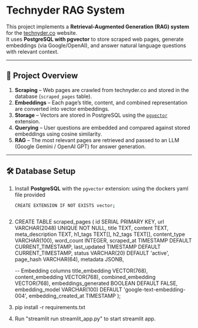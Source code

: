 # Technyder RAG System

This project implements a **Retrieval-Augmented Generation (RAG) system** for the [technyder.co](https://technyder.co) website.  
It uses **PostgreSQL with pgvector** to store scraped web pages, generate embeddings (via Google/OpenAI), and answer natural language questions with relevant context.

---

## 🚀 Project Overview

1. **Scraping** – Web pages are crawled from technyder.co and stored in the database (`scraped_pages` table).  
2. **Embeddings** – Each page’s title, content, and combined representation are converted into vector embeddings.  
3. **Storage** – Vectors are stored in PostgreSQL using the [`pgvector`](https://github.com/pgvector/pgvector) extension.  
4. **Querying** – User questions are embedded and compared against stored embeddings using cosine similarity.  
5. **RAG** – The most relevant pages are retrieved and passed to an LLM (Google Gemini / OpenAI GPT) for answer generation.

---

## 🛠️ Database Setup

1. Install **PostgreSQL** with the `pgvector` extension: using the dockers yaml file provided 
   ```bash
   CREATE EXTENSION IF NOT EXISTS vector;



2. CREATE TABLE scraped_pages (
    id SERIAL PRIMARY KEY,
    url VARCHAR(2048) UNIQUE NOT NULL,
    title TEXT,
    content TEXT,
    meta_description TEXT,
    h1_tags TEXT[],
    h2_tags TEXT[],
    content_type VARCHAR(100),
    word_count INTEGER,
    scraped_at TIMESTAMP DEFAULT CURRENT_TIMESTAMP,
    last_updated TIMESTAMP DEFAULT CURRENT_TIMESTAMP,
    status VARCHAR(20) DEFAULT 'active',
    page_hash VARCHAR(64),
    metadata JSONB,
    
    -- Embedding columns
    title_embedding VECTOR(768),
    content_embedding VECTOR(768),
    combined_embedding VECTOR(768),
    embeddings_generated BOOLEAN DEFAULT FALSE,
    embedding_model VARCHAR(100) DEFAULT 'google-text-embedding-004',
    embedding_created_at TIMESTAMP
);



3. pip install -r requirements.txt



4. Run "streamlit run streamlit_app.py" to start streamlit app.
















